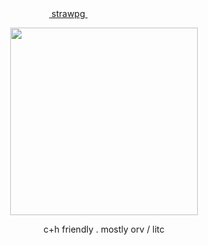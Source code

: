 <div align="center"> ‎‎‎ ‎<a href="https://aeryth.straw.page/"> strawpg </a>   ‎ ‎‎‎ ‎‎ ‎‎  ‎ ‎‎‎ ‎‎ ‎‎     ‎ ‎‎‎‎ ‎‎‎ ‎‎ ‎‎ ‎‎    ‎ ‎‎‎‎‎  ‎‎ ‎‎‎ ‎‎  ‎‎   ‎ ‎‎‎‎‎  ‎‎  ‎ ‎‎‎‎‎  ‎‎ ‎‎ ‎‎‎ ‎‎ ‎‎   ‎ 
 </div> 


<p align="center"> <img src="https://pbs.twimg.com/media/GqB5maSaoAAXDyw?format=jpg&name=large" width=300> </p>
<p align="center"> 
 
<p align="center">c+h friendly . mostly orv / litc

